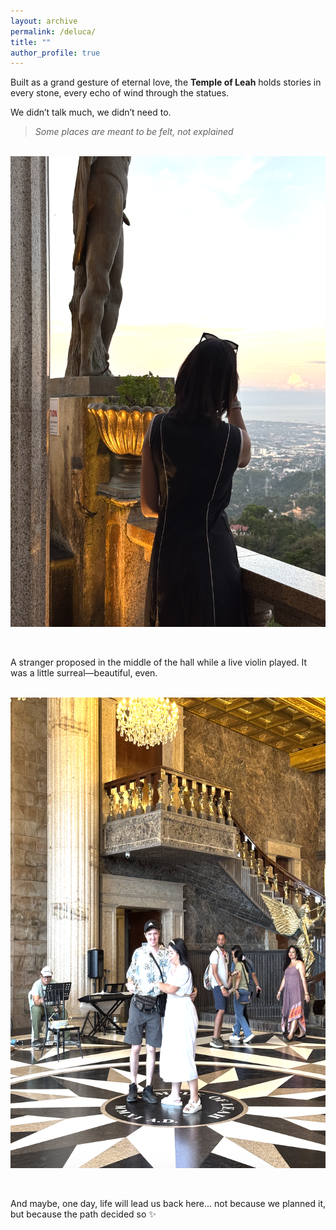 ```yaml
---
layout: archive
permalink: /deluca/
title: ""
author_profile: true
---
```


Built as a grand gesture of eternal love, the **Temple of Leah** holds stories in every stone, every echo of wind through the statues.

We didn’t talk much, we didn’t need to.

> *Some places are meant to be felt, not explained*

<br><img src='/images/deluca/queen-at-temple.jpg' width="585" height="753">

<br/>

A stranger proposed in the middle of the hall while a live violin played.
It was a little surreal—beautiful, even.

<br><img src='/images/deluca/stranger-at-temple.jpg' width="585" height="753">

<br/>

And maybe, one day, life will lead us back here...
not because we planned it, but because the path decided so ✨

<br/>
<br/>

<a href="https://vbr.nathanchung.dev/badge?page_id=mhilmiasyrofi.mhilmiasyrofi&style=for-the-badge&logo=Github">
    <img align="right" style="opacity: 0;" src="https://vbr.nathanchung.dev/badge?page_id=mhilmiasyrofi.mhilmiasyrofi&style=for-the-badge&logo=Github" />
</a>
